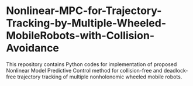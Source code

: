 # Nonlinear-MPC-for-Trajectory-Tracking-by-Multiple-Wheeled-MobileRobots-with-Collision-Avoidance
This repository contains Python codes for implementation of proposed Nonlinear Model Predictive Control method for collision-free and deadlock-free trajectory tracking of multiple nonholonomic wheeled mobile robots.

